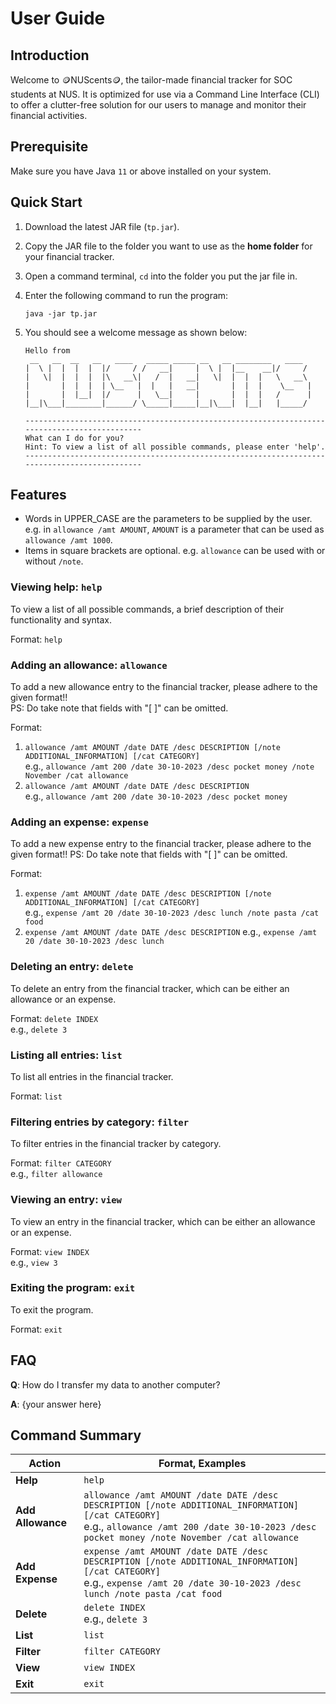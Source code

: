 # User Guide

## Introduction

Welcome to 🪙NUScents🪙, the tailor-made financial tracker for SOC students at
NUS. It is optimized for use via a Command Line Interface (CLI) to offer a clutter-free
solution for our users to manage and monitor their financial activities.

## Prerequisite
Make sure you have Java `11` or above installed on your system.

## Quick Start

1. Download the latest JAR file (`tp.jar`).
2. Copy the JAR file to the folder you want to use as the **home folder** for your financial tracker.
3. Open a command terminal, `cd` into the folder you put the jar file in.
4. Enter the following command to run the program:

   ```
   java -jar tp.jar
   ```

5. You should see a welcome message as shown below:

   ```
   Hello from
    __   __  __   __   ____   _____ _____ __   __ ________   ____
   |  \ |  |  |  |  |/     / /   __|     |  \ |  |__    __|/     /
   |   \|  |  |  |  |\   __\|   /  |   __|   \|  |  |  |   \   __\
   |       |  |  |  | \__   |  |   |   __|       |  |  |    \__   |
   |       |  |__|  |/      |   \__|     |       |  |  |   /      |
   |__|\___|________|______/ \_____|_____|__|\___|  |__|   |_____/
   
   ---------------------------------------------------------------------------------------------
   What can I do for you?
   Hint: To view a list of all possible commands, please enter 'help'.
   ---------------------------------------------------------------------------------------------
   ```
   
## Features 

- Words in UPPER_CASE are the parameters to be supplied by the user.
e.g. in `allowance /amt AMOUNT`, `AMOUNT` is a parameter that can be used
as `allowance /amt 1000`.
- Items in square brackets are optional.
e.g. `allowance` can be used with or without `/note`.

### Viewing help: `help`
To view a list of all possible commands, a brief description of their
functionality and syntax.

Format: `help`

### Adding an allowance: `allowance`

To add a new allowance entry to the financial tracker, please adhere to the given format!!  
PS: Do take note that fields with "[ ]" can be omitted.

Format:  
1) `allowance /amt AMOUNT /date DATE /desc DESCRIPTION [/note ADDITIONAL_INFORMATION] [/cat CATEGORY]`  
e.g., `allowance /amt 200 /date 30-10-2023 /desc pocket money /note November /cat allowance`  
2) `allowance /amt AMOUNT /date DATE /desc DESCRIPTION`  
e.g., `allowance /amt 200 /date 30-10-2023 /desc pocket money`

### Adding an expense: `expense`

To add a new expense entry to the financial tracker, please adhere to the given format!!
PS: Do take note that fields with "[ ]" can be omitted.

Format:  
1) `expense /amt AMOUNT /date DATE /desc DESCRIPTION [/note ADDITIONAL_INFORMATION] [/cat CATEGORY]`  
e.g., `expense /amt 20 /date 30-10-2023 /desc lunch /note pasta /cat food`  
2) `expense /amt AMOUNT /date DATE /desc DESCRIPTION`
e.g., `expense /amt 20 /date 30-10-2023 /desc lunch`

### Deleting an entry: `delete`

To delete an entry from the financial tracker, which can be either an allowance or an expense.

Format: `delete INDEX`  
e.g., `delete 3`

### Listing all entries: `list`

To list all entries in the financial tracker.

Format: `list`

### Filtering entries by category: `filter`

To filter entries in the financial tracker by category.

Format: `filter CATEGORY`  
e.g., `filter allowance`

### Viewing an entry: `view`

To view an entry in the financial tracker, which can be either an allowance or an expense.

Format: `view INDEX`  
e.g., `view 3`

### Exiting the program: `exit`

To exit the program.

Format: `exit`

## FAQ

**Q**: How do I transfer my data to another computer? 

**A**: {your answer here}

## Command Summary

| Action            | Format, Examples                                                                                                                                                                                      |
|-------------------|-------------------------------------------------------------------------------------------------------------------------------------------------------------------------------------------------------|
| **Help**          | `help`                                                                                                                                                                                                |
| **Add Allowance** | `allowance /amt AMOUNT /date DATE /desc DESCRIPTION [/note ADDITIONAL_INFORMATION] [/cat CATEGORY]` <br> e.g., `allowance /amt 200 /date 30-10-2023 /desc pocket money /note November /cat allowance` |
| **Add Expense**   | `expense /amt AMOUNT /date DATE /desc DESCRIPTION [/note ADDITIONAL_INFORMATION] [/cat CATEGORY]` <br> e.g., `expense /amt 20 /date 30-10-2023 /desc lunch /note pasta /cat food`                     |
| **Delete**        | `delete INDEX`<br> e.g., `delete 3`                                                                                                                                                                   |
| **List**          | `list`                                                                                                                                                                                                |
| **Filter**        | `filter CATEGORY`                                                                                                                                                                                     |
| **View**          | `view INDEX`                                                                                                                                                                                          |
| **Exit**          | `exit`                                                                                                                                                                                                |

